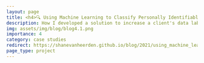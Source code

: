 ```yaml
---
layout: page
title: <h4>🔍 Using Machine Learning to Classify Personally Identifiable Data Fields</h4>
description: How I developed a solution to increase a client's data labelling process efficiency by 100-fold
img: assets/img/blog/blog4.1.png
importance: 4
category: case studies
redirect: https://shanevanheerden.github.io/blog/2021/using_machine_learning_to_classify_personally_identifiable_data_fields_description/
page_type: project
---
```

